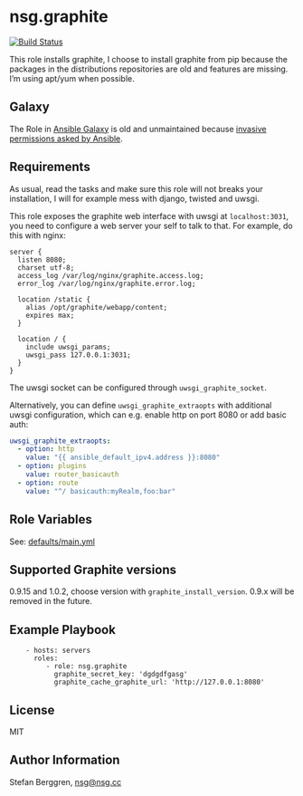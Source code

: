 nsg.graphite
========

[![Build Status](https://travis-ci.org/nsg/ansible-graphite.svg?branch=master)](https://travis-ci.org/nsg/ansible-graphite)

This role installs graphite, I choose to install graphite from pip because the packages in the distributions repositories are old and features are missing. I’m using apt/yum when possible.

Galaxy
------

The Role in [Ansible Galaxy](https://galaxy.ansible.com/nsg/graphite/) is old and unmaintained because [invasive permissions asked by Ansible](https://github.com/ansible/galaxy-issues/issues/159).

Requirements
------------

As usual, read the tasks and make sure this role will not breaks your installation, I will for example mess with django, twisted and uwsgi.

This role exposes the graphite web interface with uwsgi at `localhost:3031`, you need to configure a web server your self to talk to that. For example, do this with nginx:

```
server {
  listen 8080;
  charset utf-8;
  access_log /var/log/nginx/graphite.access.log;
  error_log /var/log/nginx/graphite.error.log;

  location /static {
    alias /opt/graphite/webapp/content;
    expires max;
  }

  location / {
    include uwsgi_params;
    uwsgi_pass 127.0.0.1:3031;
  }
}
```

The uwsgi socket can be configured through `uwsgi_graphite_socket`.

Alternatively, you can define `uwsgi_graphite_extraopts` with additional uwsgi configuration, which can e.g. enable http on port 8080 or add basic auth:
```yaml
uwsgi_graphite_extraopts:
  - option: http
    value: "{{ ansible_default_ipv4.address }}:8080"
  - option: plugins
    value: router_basicauth
  - option: route
    value: "^/ basicauth:myRealm,foo:bar"
```

Role Variables
--------------

See: [defaults/main.yml](https://github.com/nsg/ansible-graphite/blob/master/defaults/main.yml)

Supported Graphite versions
---------------------------

0.9.15 and 1.0.2, choose version with `graphite_install_version`. 0.9.x will be removed in the future.


Example Playbook
-------------------------

```
    - hosts: servers
      roles:
         - role: nsg.graphite
           graphite_secret_key: 'dgdgdfgasg'
           graphite_cache_graphite_url: 'http://127.0.0.1:8080'
```

License
-------

MIT

Author Information
------------------

Stefan Berggren, nsg@nsg.cc
